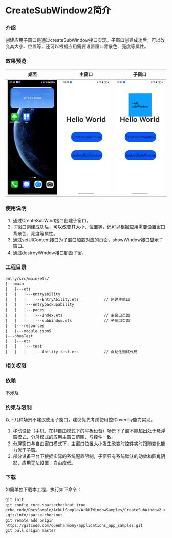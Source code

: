 # CreateSubWindow2简介

### 介绍

创建应用子窗口是通过createSubWindow接口实现。子窗口创建成功后，可以改变其大小、位置等，还可以根据应用需要设置窗口背景色、亮度等属性。

### 效果预览

| 桌面 |主窗口|子窗口|
|---------------------------------------|--------------------------------|--------------------------------|
|![image](screenshots/screenshot_1.png)|![image](screenshots/screenshot_2.png)|![image](screenshots/screenshot_3.png)|

### 使用说明

1. 通过CreateSubWind接口创建子窗口。
2. 子窗口创建成功后，可以改变其大小、位置等，还可以根据应用需要设置窗口背景色、亮度等属性。
3. 通过setUIContent接口为子窗口加载对应的页面，showWindow接口显示子窗口。
4. 通过destroyWindow接口销毁子窗。

### 工程目录

```
entry/src/main/ets/
|---main
|   |---ets
|   |   |---entryability
|   |   |   |---EntryAbility.ets           // 创建主窗口
|   |   |---entrybackupability
|   |   |---pages
|   |   |   |---Index.ets                  // 主窗口页面
|   |   |   |---subWindow.ets              // 子窗口页面
|   |---resources
|   |---module.json5                       
|---ohosTest
|   |---ets 
|   |   |---test
|   |   |   |---Ability.test.ets           // 自动化测试代码
```

### 相关权限

### 依赖

不涉及

### 约束与限制

以下几种场景不建议使用子窗口，建议优先考虑使用控件overlay能力实现。

1. 移动设备（手机、在非自由模式下的平板设备）场景下子窗不能超出处于悬浮窗模式、分屏模式的应用主窗口范围，与控件一致。
2. 分屏窗口与自由窗口模式下，主窗口位置大小发生改变时控件实时跟随变化能力优于子窗。
3. 部分设备平台下根据实际的系统配置限制，子窗只有系统默认的动效和圆角阴影，应用无法设置，自由度低。

### 下载

如需单独下载本工程，执行如下命令：

```
git init
git config core.sparsecheckout true
echo code/DocsSample/ArkUISample/ArkUIWindowSamples/CreateSubWindow2 > .git/info/sparse-checkout
git remote add origin https://gitcode.com/openharmony/applications_app_samples.git
git pull origin master
```